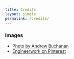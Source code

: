 ```yaml
---
title: Credits
layout: single
permalink: /credits/
---
```

### Images
- [Photo by Andrew Buchanan](https://unsplash.com/photos/r5aE0EIGC30)
- [Engineerwork on Pinterest](https://in.pinterest.com/pin/786441153662932159/)